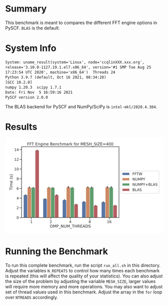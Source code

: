 # Summary
This benchmark is meant to compares the different FFT engine options in PySCF. `BLAS` is the default.

# System Info

```
System: uname_result(system='Linux', node='ccqlinXXX.xxx.org', release='3.10.0-1127.19.1.el7.x86_64', version='#1 SMP Tue Aug 25 17:23:54 UTC 2020', machine='x86_64')  Threads 24
Python 3.9.7 (default, Oct 16 2021, 08:34:28) 
[GCC 10.2.0]
numpy 1.20.3  scipy 1.7.1
Date: Fri Nov  5 16:59:16 2021
PySCF version 2.0.0
```
The BLAS backend for PySCF and NumPy/SciPy is `intel-mkl/2020.4.304`.

# Results 
![](_figures/bench_fft_report.svg)

# Running the Benchmark
To run this complete benchmark, run the script `run_all.sh` in this directory.
Adjust the variables `N_REPEATS` to control how many times each benchmark is repeated (this will affect the quality of your statistics).
You can also adjust the size of the problem by adjusting the variable `MESH_SIZE`, larger values will require more memory and more operations.
You may also want to adjust set of thread values used in this benchmark.
Adjust the array in the `for` loop over `NTREADS` accordingly.